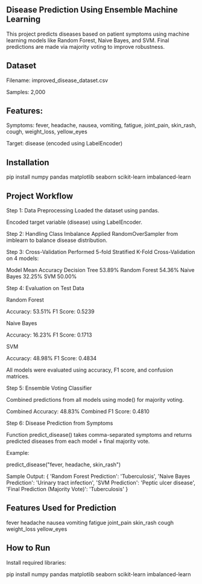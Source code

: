 ## Disease Prediction Using Ensemble Machine Learning
This project predicts diseases based on patient symptoms using machine learning models like Random Forest, Naive Bayes, and SVM. Final predictions are made via majority voting to improve robustness.

## Dataset
Filename: improved_disease_dataset.csv

Samples: 2,000

## Features:

Symptoms: fever, headache, nausea, vomiting, fatigue, joint_pain, skin_rash, cough, weight_loss, yellow_eyes

Target: disease (encoded using LabelEncoder)

## Installation

pip install numpy pandas matplotlib seaborn scikit-learn imbalanced-learn

##  Project Workflow

Step 1: Data Preprocessing
Loaded the dataset using pandas.

Encoded target variable (disease) using LabelEncoder.

 Step 2: Handling Class Imbalance
 Applied RandomOverSampler from imblearn to balance disease distribution.

Step 3: Cross-Validation
Performed 5-fold Stratified K-Fold Cross-Validation on 4 models:

Model	Mean Accuracy
Decision Tree	53.89%
Random Forest	54.36%
Naive Bayes	32.25%
SVM	50.00%

Step 4: Evaluation on Test Data

Random Forest

Accuracy: 53.51%
F1 Score: 0.5239

Naive Bayes

Accuracy: 16.23%
F1 Score: 0.1713

SVM

Accuracy: 48.98%
F1 Score: 0.4834

All models were evaluated using accuracy, F1 score, and confusion matrices.

Step 5: Ensemble Voting Classifier

Combined predictions from all models using mode() for majority voting.

Combined Accuracy: 48.83%
Combined F1 Score: 0.4810

Step 6: Disease Prediction from Symptoms

Function predict_disease() takes comma-separated symptoms and returns predicted diseases from each model + final majority vote.

Example:

predict_disease("fever, headache, skin_rash")

Sample Output:
{
  'Random Forest Prediction': 'Tuberculosis',
  'Naive Bayes Prediction': 'Urinary tract infection',
  'SVM Prediction': 'Peptic ulcer disease',
  'Final Prediction (Majority Vote)': 'Tuberculosis'
}

##  Features Used for Prediction

fever
headache
nausea
vomiting
fatigue
joint_pain
skin_rash
cough
weight_loss
yellow_eyes

## How to Run

Install required libraries:

pip install numpy pandas matplotlib seaborn scikit-learn imbalanced-learn

